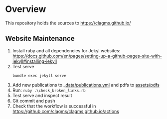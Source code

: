 # Overview

This repository holds the sources to https://clagms.github.io/

## Website Maintenance

1. Install ruby and all dependencies for Jekyl websites: https://docs.github.com/en/pages/setting-up-a-github-pages-site-with-jekyll#installing-jekyll
2. Test serve
   ```
   bundle exec jekyll serve
   ```
3. Add new publications to [_data/publications.yml](_data/publications.yml) and pdfs to [assets/pdfs](assets/pdfs)
4. Run: `ruby .\check_broken_links.rb`
5. Test serve and inspect result
6. Git commit and push
7. Check that the workflow is successful in https://github.com/clagms/clagms.github.io/actions
